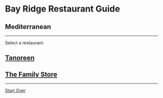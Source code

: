 # Bay Ridge Restaurant Guide
## Mediterranean
---
Select a restaurant:
## [Tanoreen](https://tanoreen.com/)
## [The Family Store](http://familystorecooks.com/)
---
[Start Over](../home.md)